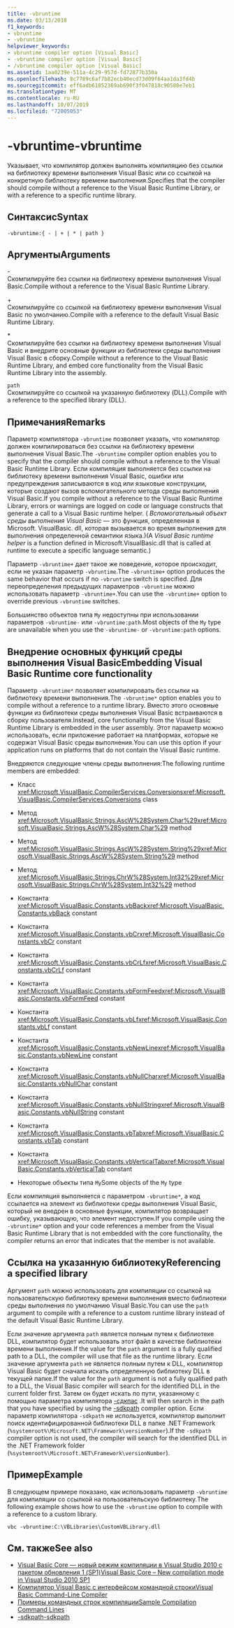 ```yaml
---
title: -vbruntime
ms.date: 03/13/2018
f1_keywords:
- vbruntime
- -vbruntime
helpviewer_keywords:
- vbruntime compiler option [Visual Basic]
- -vbruntime compiler option [Visual Basic]
- /vbruntime compiler option [Visual Basic]
ms.assetid: 1aa0239e-511a-4c29-957d-fd72877b350a
ms.openlocfilehash: 8c7789c6af7b82ecb40ecd73d09f64aa1da3fd4b
ms.sourcegitcommit: eff6adb61852369ab690f3f047818c90580e7eb1
ms.translationtype: MT
ms.contentlocale: ru-RU
ms.lasthandoff: 10/07/2019
ms.locfileid: "72005053"
---
```

# <a name="-vbruntime"></a><span data-ttu-id="35776-102">-vbruntime</span><span class="sxs-lookup"><span data-stu-id="35776-102">-vbruntime</span></span>
<span data-ttu-id="35776-103">Указывает, что компилятор должен выполнять компиляцию без ссылки на библиотеку времени выполнения Visual Basic или со ссылкой на конкретную библиотеку времени выполнения.</span><span class="sxs-lookup"><span data-stu-id="35776-103">Specifies that the compiler should compile without a reference to the Visual Basic Runtime Library, or with a reference to a specific runtime library.</span></span>  
  
## <a name="syntax"></a><span data-ttu-id="35776-104">Синтаксис</span><span class="sxs-lookup"><span data-stu-id="35776-104">Syntax</span></span>  
  
```console  
-vbruntime:{ - | + | * | path }  
```  
  
## <a name="arguments"></a><span data-ttu-id="35776-105">Аргументы</span><span class="sxs-lookup"><span data-stu-id="35776-105">Arguments</span></span>  
 \-  
 <span data-ttu-id="35776-106">Скомпилируйте без ссылки на библиотеку времени выполнения Visual Basic.</span><span class="sxs-lookup"><span data-stu-id="35776-106">Compile without a reference to the Visual Basic Runtime Library.</span></span>  
  
 \+  
 <span data-ttu-id="35776-107">Скомпилируйте со ссылкой на библиотеку времени выполнения Visual Basic по умолчанию.</span><span class="sxs-lookup"><span data-stu-id="35776-107">Compile with a reference to the default Visual Basic Runtime Library.</span></span>  
  
 \*  
 <span data-ttu-id="35776-108">Скомпилируйте без ссылки на библиотеку времени выполнения Visual Basic и внедрите основные функции из библиотеки среды выполнения Visual Basic в сборку.</span><span class="sxs-lookup"><span data-stu-id="35776-108">Compile without a reference to the Visual Basic Runtime Library, and embed core functionality from the Visual Basic Runtime Library into the assembly.</span></span>  
  
 `path`  
 <span data-ttu-id="35776-109">Скомпилируйте со ссылкой на указанную библиотеку (DLL).</span><span class="sxs-lookup"><span data-stu-id="35776-109">Compile with a reference to the specified library (DLL).</span></span>  
  
## <a name="remarks"></a><span data-ttu-id="35776-110">Примечания</span><span class="sxs-lookup"><span data-stu-id="35776-110">Remarks</span></span>  
 <span data-ttu-id="35776-111">Параметр компилятора `-vbruntime` позволяет указать, что компилятор должен компилироваться без ссылки на библиотеку времени выполнения Visual Basic.</span><span class="sxs-lookup"><span data-stu-id="35776-111">The `-vbruntime` compiler option enables you to specify that the compiler should compile without a reference to the Visual Basic Runtime Library.</span></span> <span data-ttu-id="35776-112">Если компиляция выполняется без ссылки на библиотеку времени выполнения Visual Basic, ошибки или предупреждения записываются в код или языковые конструкции, которые создают вызов вспомогательного метода среды выполнения Visual Basic.</span><span class="sxs-lookup"><span data-stu-id="35776-112">If you compile without a reference to the Visual Basic Runtime Library, errors or warnings are logged on code or language constructs that generate a call to a Visual Basic runtime helper.</span></span> <span data-ttu-id="35776-113">( *Вспомогательный объект среды выполнения Visual Basic* — это функция, определенная в Microsoft. VisualBasic. dll, которая вызывается во время выполнения для выполнения определенной семантики языка.)</span><span class="sxs-lookup"><span data-stu-id="35776-113">(A *Visual Basic runtime helper* is a function defined in Microsoft.VisualBasic.dll that is called at runtime to execute a specific language semantic.)</span></span>  
  
 <span data-ttu-id="35776-114">Параметр `-vbruntime+` дает такое же поведение, которое происходит, если не указан параметр `-vbruntime`.</span><span class="sxs-lookup"><span data-stu-id="35776-114">The `-vbruntime+` option produces the same behavior that occurs if no `-vbruntime` switch is specified.</span></span> <span data-ttu-id="35776-115">Для переопределения предыдущих параметров `-vbruntime` можно использовать параметр `-vbruntime+`.</span><span class="sxs-lookup"><span data-stu-id="35776-115">You can use the `-vbruntime+` option to override previous `-vbruntime` switches.</span></span>  
  
 <span data-ttu-id="35776-116">Большинство объектов типа `My` недоступны при использовании параметров `-vbruntime-` или `-vbruntime:path`.</span><span class="sxs-lookup"><span data-stu-id="35776-116">Most objects of the `My` type are unavailable when you use the `-vbruntime-` or `-vbruntime:path` options.</span></span>  
  
## <a name="embedding-visual-basic-runtime-core-functionality"></a><span data-ttu-id="35776-117">Внедрение основных функций среды выполнения Visual Basic</span><span class="sxs-lookup"><span data-stu-id="35776-117">Embedding Visual Basic Runtime core functionality</span></span>  
 <span data-ttu-id="35776-118">Параметр `-vbruntime*` позволяет компилировать без ссылки на библиотеку времени выполнения.</span><span class="sxs-lookup"><span data-stu-id="35776-118">The `-vbruntime*` option enables you to compile without a reference to a runtime library.</span></span> <span data-ttu-id="35776-119">Вместо этого основные функции из библиотеки среды выполнения Visual Basic встраиваются в сборку пользователя.</span><span class="sxs-lookup"><span data-stu-id="35776-119">Instead, core functionality from the Visual Basic Runtime Library is embedded in the user assembly.</span></span> <span data-ttu-id="35776-120">Этот параметр можно использовать, если приложение работает на платформах, которые не содержат Visual Basic среды выполнения.</span><span class="sxs-lookup"><span data-stu-id="35776-120">You can use this option if your application runs on platforms that do not contain the Visual Basic runtime.</span></span>  
  
 <span data-ttu-id="35776-121">Внедряются следующие члены среды выполнения:</span><span class="sxs-lookup"><span data-stu-id="35776-121">The following runtime members are embedded:</span></span>  
  
- <span data-ttu-id="35776-122">Класс <xref:Microsoft.VisualBasic.CompilerServices.Conversions></span><span class="sxs-lookup"><span data-stu-id="35776-122"><xref:Microsoft.VisualBasic.CompilerServices.Conversions> class</span></span>  
  
- <span data-ttu-id="35776-123">Метод <xref:Microsoft.VisualBasic.Strings.AscW%28System.Char%29></span><span class="sxs-lookup"><span data-stu-id="35776-123"><xref:Microsoft.VisualBasic.Strings.AscW%28System.Char%29> method</span></span>  
  
- <span data-ttu-id="35776-124">Метод <xref:Microsoft.VisualBasic.Strings.AscW%28System.String%29></span><span class="sxs-lookup"><span data-stu-id="35776-124"><xref:Microsoft.VisualBasic.Strings.AscW%28System.String%29> method</span></span>  
  
- <span data-ttu-id="35776-125">Метод <xref:Microsoft.VisualBasic.Strings.ChrW%28System.Int32%29></span><span class="sxs-lookup"><span data-stu-id="35776-125"><xref:Microsoft.VisualBasic.Strings.ChrW%28System.Int32%29> method</span></span>  
  
- <span data-ttu-id="35776-126">Константа <xref:Microsoft.VisualBasic.Constants.vbBack></span><span class="sxs-lookup"><span data-stu-id="35776-126"><xref:Microsoft.VisualBasic.Constants.vbBack> constant</span></span>  
  
- <span data-ttu-id="35776-127">Константа <xref:Microsoft.VisualBasic.Constants.vbCr></span><span class="sxs-lookup"><span data-stu-id="35776-127"><xref:Microsoft.VisualBasic.Constants.vbCr> constant</span></span>  
  
- <span data-ttu-id="35776-128">Константа <xref:Microsoft.VisualBasic.Constants.vbCrLf></span><span class="sxs-lookup"><span data-stu-id="35776-128"><xref:Microsoft.VisualBasic.Constants.vbCrLf> constant</span></span>  
  
- <span data-ttu-id="35776-129">Константа <xref:Microsoft.VisualBasic.Constants.vbFormFeed></span><span class="sxs-lookup"><span data-stu-id="35776-129"><xref:Microsoft.VisualBasic.Constants.vbFormFeed> constant</span></span>  
  
- <span data-ttu-id="35776-130">Константа <xref:Microsoft.VisualBasic.Constants.vbLf></span><span class="sxs-lookup"><span data-stu-id="35776-130"><xref:Microsoft.VisualBasic.Constants.vbLf> constant</span></span>  
  
- <span data-ttu-id="35776-131">Константа <xref:Microsoft.VisualBasic.Constants.vbNewLine></span><span class="sxs-lookup"><span data-stu-id="35776-131"><xref:Microsoft.VisualBasic.Constants.vbNewLine> constant</span></span>  
  
- <span data-ttu-id="35776-132">Константа <xref:Microsoft.VisualBasic.Constants.vbNullChar></span><span class="sxs-lookup"><span data-stu-id="35776-132"><xref:Microsoft.VisualBasic.Constants.vbNullChar> constant</span></span>  
  
- <span data-ttu-id="35776-133">Константа <xref:Microsoft.VisualBasic.Constants.vbNullString></span><span class="sxs-lookup"><span data-stu-id="35776-133"><xref:Microsoft.VisualBasic.Constants.vbNullString> constant</span></span>  
  
- <span data-ttu-id="35776-134">Константа <xref:Microsoft.VisualBasic.Constants.vbTab></span><span class="sxs-lookup"><span data-stu-id="35776-134"><xref:Microsoft.VisualBasic.Constants.vbTab> constant</span></span>  
  
- <span data-ttu-id="35776-135">Константа <xref:Microsoft.VisualBasic.Constants.vbVerticalTab></span><span class="sxs-lookup"><span data-stu-id="35776-135"><xref:Microsoft.VisualBasic.Constants.vbVerticalTab> constant</span></span>  
  
- <span data-ttu-id="35776-136">Некоторые объекты типа `My`</span><span class="sxs-lookup"><span data-stu-id="35776-136">Some objects of the `My` type</span></span>  
  
 <span data-ttu-id="35776-137">Если компиляция выполняется с параметром `-vbruntime*`, а код ссылается на элемент из библиотеки среды выполнения Visual Basic, который не внедрен в основные функции, компилятор возвращает ошибку, указывающую, что элемент недоступен.</span><span class="sxs-lookup"><span data-stu-id="35776-137">If you compile using the `-vbruntime*` option and your code references a member from the Visual Basic Runtime Library that is not embedded with the core functionality, the compiler returns an error that indicates that the member is not available.</span></span>  
  
## <a name="referencing-a-specified-library"></a><span data-ttu-id="35776-138">Ссылка на указанную библиотеку</span><span class="sxs-lookup"><span data-stu-id="35776-138">Referencing a specified library</span></span>  
 <span data-ttu-id="35776-139">Аргумент `path` можно использовать для компиляции со ссылкой на пользовательскую библиотеку времени выполнения вместо библиотеки среды выполнения по умолчанию Visual Basic.</span><span class="sxs-lookup"><span data-stu-id="35776-139">You can use the `path` argument to compile with a reference to a custom runtime library instead of the default Visual Basic Runtime Library.</span></span>  
  
 <span data-ttu-id="35776-140">Если значение аргумента `path` является полным путем к библиотеке DLL, компилятор будет использовать этот файл в качестве библиотеки времени выполнения.</span><span class="sxs-lookup"><span data-stu-id="35776-140">If the value for the `path` argument is a fully qualified path to a DLL, the compiler will use that file as the runtime library.</span></span> <span data-ttu-id="35776-141">Если значение аргумента `path` не является полным путем к DLL, компилятор Visual Basic будет сначала искать определенную библиотеку DLL в текущей папке.</span><span class="sxs-lookup"><span data-stu-id="35776-141">If the value for the `path` argument is not a fully qualified path to a DLL, the Visual Basic compiler will search for the identified DLL in the current folder first.</span></span> <span data-ttu-id="35776-142">Затем он будет искать по пути, указанному с помощью параметра компилятора [-сдкпас](../../../visual-basic/reference/command-line-compiler/sdkpath.md) .</span><span class="sxs-lookup"><span data-stu-id="35776-142">It will then search in the path that you have specified by using the [-sdkpath](../../../visual-basic/reference/command-line-compiler/sdkpath.md) compiler option.</span></span> <span data-ttu-id="35776-143">Если параметр компилятора `-sdkpath` не используется, компилятор выполнит поиск идентифицированной библиотеки DLL в папке .NET Framework (`%systemroot%\Microsoft.NET\Framework\versionNumber`).</span><span class="sxs-lookup"><span data-stu-id="35776-143">If the `-sdkpath` compiler option is not used, the compiler will search for the identified DLL in the .NET Framework folder (`%systemroot%\Microsoft.NET\Framework\versionNumber`).</span></span>  
  
## <a name="example"></a><span data-ttu-id="35776-144">Пример</span><span class="sxs-lookup"><span data-stu-id="35776-144">Example</span></span>  
 <span data-ttu-id="35776-145">В следующем примере показано, как использовать параметр `-vbruntime` для компиляции со ссылкой на пользовательскую библиотеку.</span><span class="sxs-lookup"><span data-stu-id="35776-145">The following example shows how to use the `-vbruntime` option to compile with a reference to a custom library.</span></span>  
  
```console
vbc -vbruntime:C:\VBLibraries\CustomVBLibrary.dll  
```  
  
## <a name="see-also"></a><span data-ttu-id="35776-146">См. также</span><span class="sxs-lookup"><span data-stu-id="35776-146">See also</span></span>

- [<span data-ttu-id="35776-147">Visual Basic Core — новый режим компиляции в Visual Studio 2010 с пакетом обновления 1 (SP1)</span><span class="sxs-lookup"><span data-stu-id="35776-147">Visual Basic Core – New compilation mode in Visual Studio 2010 SP1</span></span>](https://devblogs.microsoft.com/vbteam/vb-core-new-compilation-mode-in-visual-studio-2010-sp1/)
- [<span data-ttu-id="35776-148">Компилятор Visual Basic с интерфейсом командной строки</span><span class="sxs-lookup"><span data-stu-id="35776-148">Visual Basic Command-Line Compiler</span></span>](../../../visual-basic/reference/command-line-compiler/index.md)
- [<span data-ttu-id="35776-149">Примеры командных строк компиляции</span><span class="sxs-lookup"><span data-stu-id="35776-149">Sample Compilation Command Lines</span></span>](../../../visual-basic/reference/command-line-compiler/sample-compilation-command-lines.md)
- [<span data-ttu-id="35776-150">-sdkpath</span><span class="sxs-lookup"><span data-stu-id="35776-150">-sdkpath</span></span>](../../../visual-basic/reference/command-line-compiler/sdkpath.md)
